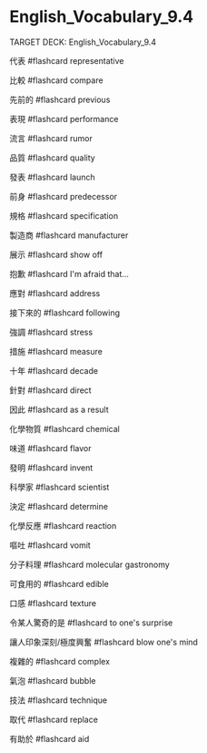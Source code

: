 # English_Vocabulary_9.4

TARGET DECK: English_Vocabulary_9.4

代表 #flashcard 
representative

比較 #flashcard 
compare

先前的 #flashcard 
previous

表現 #flashcard 
performance

流言 #flashcard 
rumor

品質 #flashcard 
quality

發表 #flashcard 
launch

前身 #flashcard 
predecessor

規格 #flashcard 
specification

製造商 #flashcard 
manufacturer

展示 #flashcard 
show off

抱歉 #flashcard 
I'm afraid that...

應對 #flashcard 
address

接下來的 #flashcard 
following

強調 #flashcard 
stress

措施 #flashcard 
measure

十年 #flashcard 
decade

針對 #flashcard 
direct

因此 #flashcard 
as a result 

化學物質 #flashcard 
chemical

味道 #flashcard 
flavor

發明 #flashcard 
invent

科學家 #flashcard 
scientist

決定 #flashcard 
determine

化學反應 #flashcard 
reaction

嘔吐 #flashcard 
vomit

分子料理 #flashcard 
molecular gastronomy

可食用的 #flashcard 
edible

口感 #flashcard 
texture

令某人驚奇的是 #flashcard 
to one's surprise

讓人印象深刻/極度興奮 #flashcard 
blow one's mind

複雜的 #flashcard 
complex

氣泡 #flashcard 
bubble

技法 #flashcard 
technique

取代 #flashcard 
replace

有助於 #flashcard 
aid

